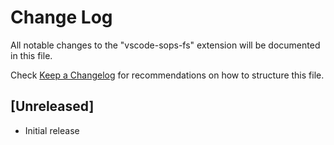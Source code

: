 # Change Log

All notable changes to the "vscode-sops-fs" extension will be documented in this file.

Check [Keep a Changelog](http://keepachangelog.com/) for recommendations on how to structure this file.

## [Unreleased]

- Initial release